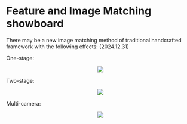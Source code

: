# Feature and Image Matching showboard

There may be a new image matching method of traditional handcrafted framework with the following effects: (2024.12.31)

One-stage:
<p align="center">
  <img src="https://github.com/MrPingQi/Feature_and_Image_Matching_showboard/blob/main/2024-12-31_matching_animated.gif"/>
</p>

Two-stage:
<p align="center">
  <img src="https://github.com/MrPingQi/Feature_and_Image_Matching_showboard/blob/main/2024-12-31_matching_animated_2.gif"/>
</p>

Multi-camera:
<p align="center">
  <img src="https://github.com/MrPingQi/Feature_and_Image_Matching_showboard/blob/main/2024-12-31_cam_matching.gif"/>
</p>
